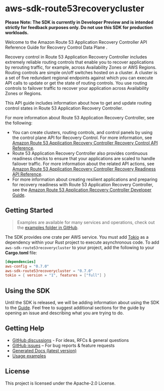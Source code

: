 # aws-sdk-route53recoverycluster

**Please Note: The SDK is currently in Developer Preview and is intended strictly for
feedback purposes only. Do not use this SDK for production workloads.**

Welcome to the Amazon Route 53 Application Recovery Controller API Reference Guide for Recovery Control Data Plane .

Recovery control in Route 53 Application Recovery Controller includes extremely reliable routing controls that enable you to recover applications by rerouting traffic, for example, across Availability Zones or AWS Regions. Routing controls are simple on/off switches hosted on a cluster. A cluster is a set of five redundant regional endpoints against which you can execute API calls to update or get the state of routing controls. You use routing controls to failover traffic to recover your application across Availability Zones or Regions.

This API guide includes information about how to get and update routing control states in Route 53 Application Recovery Controller.

For more information about Route 53 Application Recovery Controller, see the following:
  - You can create clusters, routing controls, and control panels by using the control plane API for Recovery Control. For more information, see [Amazon Route 53 Application Recovery Controller Recovery Control API Reference](https://docs.aws.amazon.com/recovery-cluster/latest/api/).
  - Route 53 Application Recovery Controller also provides continuous readiness checks to ensure that your applications are scaled to handle failover traffic. For more information about the related API actions, see [Amazon Route 53 Application Recovery Controller Recovery Readiness API Reference](https://docs.aws.amazon.com/recovery-readiness/latest/api/).
  - For more information about creating resilient applications and preparing for recovery readiness with Route 53 Application Recovery Controller, see the [Amazon Route 53 Application Recovery Controller Developer Guide](r53recovery/latest/dg/).

## Getting Started

> Examples are available for many services and operations, check out the
> [examples folder in GitHub](https://github.com/awslabs/aws-sdk-rust/tree/main/examples).

The SDK provides one crate per AWS service. You must add [Tokio](https://crates.io/crates/tokio)
as a dependency within your Rust project to execute asynchronous code. To add `aws-sdk-route53recoverycluster` to
your project, add the following to your **Cargo.toml** file:

```toml
[dependencies]
aws-config = "0.7.0"
aws-sdk-route53recoverycluster = "0.7.0"
tokio = { version = "1", features = ["full"] }
```

## Using the SDK

Until the SDK is released, we will be adding information about using the SDK to the
[Guide](https://github.com/awslabs/aws-sdk-rust/blob/main/Guide.md). Feel free to suggest
additional sections for the guide by opening an issue and describing what you are trying to do.

## Getting Help

* [GitHub discussions](https://github.com/awslabs/aws-sdk-rust/discussions) - For ideas, RFCs & general questions
* [GitHub issues](https://github.com/awslabs/aws-sdk-rust/issues/new/choose) – For bug reports & feature requests
* [Generated Docs (latest version)](https://awslabs.github.io/aws-sdk-rust/)
* [Usage examples](https://github.com/awslabs/aws-sdk-rust/tree/main/examples)

## License

This project is licensed under the Apache-2.0 License.

